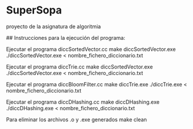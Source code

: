 # SuperSopa
proyecto de la asignatura de algoritmia

## Instrucciones para la ejecución del programa:

Ejecutar el programa diccSortedVector.cc
    make diccSortedVector.exe
    ./diccSortedVector.exe < nombre_fichero_diccionario.txt

Ejecutar el programa diccTrie.cc
    make diccSortedVector.exe
    ./diccSortedVector.exe < nombre_fichero_diccionario.txt

Ejecutar el programa diccBloomFilter.cc
    make diccTrie.exe
    ./diccTrie.exe < nombre_fichero_diccionario.txt

Ejecutar el programa diccDHashing.cc
    make diccDHashing.exe
    ./diccDHashing.exe < nombre_fichero_diccionario.txt

Para eliminar los archivos .o y .exe generados
    make clean
